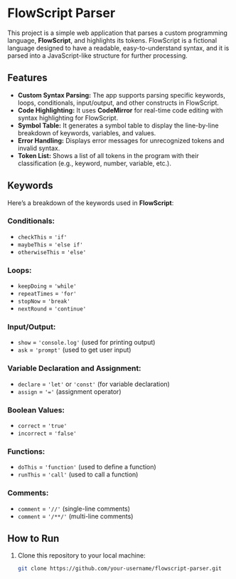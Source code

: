 # FlowScript Parser

This project is a simple web application that parses a custom programming language, **FlowScript**, and highlights its tokens. FlowScript is a fictional language designed to have a readable, easy-to-understand syntax, and it is parsed into a JavaScript-like structure for further processing.

## Features

- **Custom Syntax Parsing:** The app supports parsing specific keywords, loops, conditionals, input/output, and other constructs in FlowScript.
- **Code Highlighting:** It uses **CodeMirror** for real-time code editing with syntax highlighting for FlowScript.
- **Symbol Table:** It generates a symbol table to display the line-by-line breakdown of keywords, variables, and values.
- **Error Handling:** Displays error messages for unrecognized tokens and invalid syntax.
- **Token List:** Shows a list of all tokens in the program with their classification (e.g., keyword, number, variable, etc.).

## Keywords

Here’s a breakdown of the keywords used in **FlowScript**:

### Conditionals:
- `checkThis` = `'if'`
- `maybeThis` = `'else if'`
- `otherwiseThis` = `'else'`

### Loops:
- `keepDoing` = `'while'`
- `repeatTimes` = `'for'`
- `stopNow` = `'break'`
- `nextRound` = `'continue'`

### Input/Output:
- `show` = `'console.log'` (used for printing output)
- `ask` = `'prompt'` (used to get user input)

### Variable Declaration and Assignment:
- `declare` = `'let'` or `'const'` (for variable declaration)
- `assign` = `'='` (assignment operator)

### Boolean Values:
- `correct` = `'true'`
- `incorrect` = `'false'`

### Functions:
- `doThis` = `'function'` (used to define a function)
- `runThis` = `'call'` (used to call a function)

### Comments:
- `comment` = `'//'` (single-line comments)
- `comment` = `'/**/'` (multi-line comments)

## How to Run

1. Clone this repository to your local machine:
   ```bash
   git clone https://github.com/your-username/flowscript-parser.git
   
